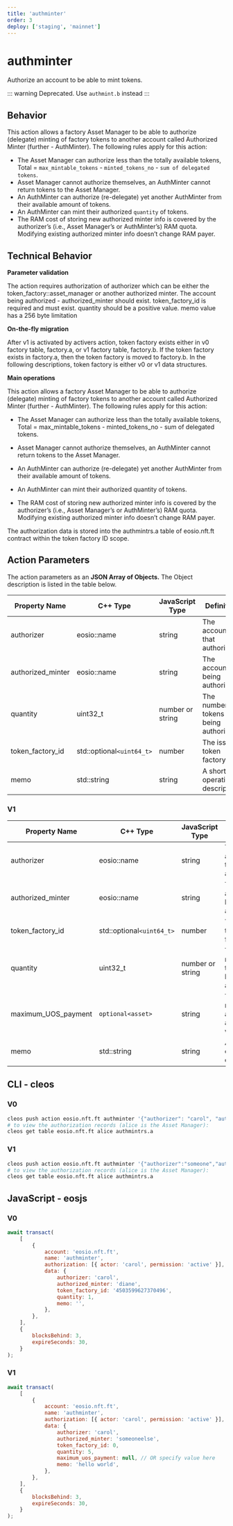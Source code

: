 ```yaml
---
title: 'authminter'
order: 3
deploy: ['staging', 'mainnet']
---
```


# authminter

Authorize an account to be able to mint tokens.

::: warning
Deprecated. Use `authmint.b` instead
:::

## Behavior

This action allows a factory Asset Manager to be able to authorize (delegate) minting of factory tokens to another account called Authorized Minter (further - AuthMinter). The following rules apply for this action:

-   The Asset Manager can authorize less than the totally available tokens, Total = `max_mintable_tokens` - `minted_tokens_no` - `sum of delegated tokens`.
-   Asset Manager cannot authorize themselves, an AuthMinter cannot return tokens to the Asset Manager.
-   An AuthMinter can authorize (re-delegate) yet another AuthMinter from their available amount of tokens.
-   An AuthMinter can mint their authorized `quantity` of tokens.
-   The RAM cost of storing new authorized minter info is covered by the authorizer’s (i.e., Asset Manager’s or AuthMinter’s) RAM quota. Modifying existing authorized minter info doesn’t change RAM payer.

## Technical Behavior

**Parameter validation**

The action requires authorization of authorizer which can be either the token_factory::asset_manager or another authorized minter. The account being authorized - authorized_minter should exist. token_factory_id is required and must exist. quantity should be a positive value. memo value has a 256 byte limitation

**On-the-fly migration**

After v1 is activated by activers action, token factory exists either in v0 factory table, factory.a, or v1 factory table, factory.b.
If the token factory exists in factory.a, then the token factory is moved to factory.b.
In the following descriptions, token factory is either v0 or v1 data structures.

**Main operations**

This action allows a factory Asset Manager to be able to authorize (delegate) minting of factory tokens to another account called Authorized Minter (further - AuthMinter). The following rules apply for this action:

-   The Asset Manager can authorize less than the totally available tokens, Total = max_mintable_tokens - minted_tokens_no - sum of delegated tokens.

-   Asset Manager cannot authorize themselves, an AuthMinter cannot return tokens to the Asset Manager.

-   An AuthMinter can authorize (re-delegate) yet another AuthMinter from their available amount of tokens.

-   An AuthMinter can mint their authorized quantity of tokens.

-   The RAM cost of storing new authorized minter info is covered by the authorizer’s (i.e., Asset Manager’s or AuthMinter’s) RAM quota. Modifying existing authorized minter info doesn’t change RAM payer.

The authorization data is stored into the authmintrs.a table of eosio.nft.ft contract within the token factory ID scope.

## Action Parameters

The action parameters as an **JSON Array of Objects.** The Object description is listed in the table below.

| Property Name     | C++ Type                  | JavaScript Type  | Definition                            |
| ----------------- | ------------------------- | ---------------- | ------------------------------------- |
| authorizer        | eosio::name               | string           | The account that authorizes           |
| authorized_minter | eosio::name               | string           | The account being authorized          |
| quantity          | uint32_t                  | number or string | The number of tokens being authorized |
| token_factory_id  | std::optional`<uint64_t>` | number           | The issuing token factory ID          |
| memo              | std::string               | string           | A short operation description.        |

### V1

| Property Name       | C++ Type                  | JavaScript Type  | Definition                                 |
| ------------------- | ------------------------- | ---------------- | ------------------------------------------ |
| authorizer          | eosio::name               | string           | The account that authorizes                |
| authorized_minter   | eosio::name               | string           | The account being authorized               |
| token_factory_id    | std::optional`<uint64_t>` | number           | The issuing token factory ID               |
| quantity            | uint32_t                  | number or string | The number of tokens being authorized      |
| maximum_UOS_payment | `optional<asset>`         | string           | The maximum amount the authorizer will pay |
| memo                | std::string               | string           | A short operation description.             |

## CLI - cleos

### V0

```bash
cleos push action eosio.nft.ft authminter '{"authorizer": "carol", "authorized_minter": "diane", "token_factory_id": "4503599627370496", "quantity": "1", "memo": ""}' - carol@active
# to view the authorization records (alice is the Asset Manager):
cleos get table eosio.nft.ft alice authmintrs.a
```

### V1

```bash
cleos push action eosio.nft.ft authminter '{"authorizer":"someone","authorized_minter":"someoneelse","token_factory_id":0,"quantity":5,"maximum_uos_payment":null,"memo":"hello world"}' - carol@active
# to view the authorization records (alice is the Asset Manager):
cleos get table eosio.nft.ft alice authmintrs.a
```

## JavaScript - eosjs

### V0

```js
await transact(
    [
        {
            account: 'eosio.nft.ft',
            name: 'authminter',
            authorization: [{ actor: 'carol', permission: 'active' }],
            data: {
                authorizer: 'carol',
                authorized_minter: 'diane',
                token_factory_id: '4503599627370496',
                quantity: 1,
                memo: '',
            },
        },
    ],
    {
        blocksBehind: 3,
        expireSeconds: 30,
    }
);
```

### V1

```js
await transact(
    [
        {
            account: 'eosio.nft.ft',
            name: 'authminter',
            authorization: [{ actor: 'carol', permission: 'active' }],
            data: {
                authorizer: 'carol',
                authorized_minter: 'someoneelse',
                token_factory_id: 0,
                quantity: 5,
                maximum_uos_payment: null, // OR specify value here
                memo: 'hello world',
            },
        },
    ],
    {
        blocksBehind: 3,
        expireSeconds: 30,
    }
);
```
